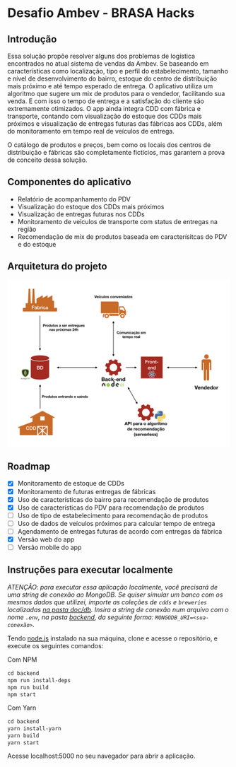# Desafio Ambev - BRASA Hacks

## Introdução

Essa solução propõe resolver alguns dos problemas de logística encontrados no atual sistema de vendas da Ambev. Se baseando em características como localização, tipo e perfil do estabelecimento, tamanho e nível de desenvolvimento do bairro, estoque do centro de distribuição mais próximo e até tempo esperado de entrega. O aplicativo utiliza um algoritmo que sugere um mix de produtos para o vendedor, facilitando sua venda. E com isso o tempo de entrega e a satisfação do cliente são extremamente otimizados. O app ainda integra CDD com fábrica e transporte, contando com visualização do estoque dos CDDs mais próximos e visualização de entregas futuras das fábricas aos CDDs, além do monitoramento em tempo real de veículos de entrega.

O catálogo de produtos e preços, bem como os locais dos centros de distribuição e fábricas são completamente fictícios, mas garantem a prova de conceito dessa solução.

## Componentes do aplicativo

-   Relatório de acompanhamento do PDV
-   Visualização do estoque dos CDDs mais próximos
-   Visualização de entregas futuras nos CDDs
-   Monitoramento de veículos de transporte com status de entregas na região
-   Recomendação de mix de produtos baseada em caracterísitcas do PDV e do estoque

## Arquitetura do projeto

<div align=center><img src='./doc/img/arquitetura.jpg' /></div>

## Roadmap

-   [x] Monitoramento de estoque de CDDs
-   [x] Monitoramento de futuras entregas de fábricas
-   [x] Uso de características do bairro para recomendação de produtos
-   [x] Uso de características do PDV para recomendação de produtos
-   [ ] Uso de tipo de estabelecimento para recomendação de produtos
-   [ ] Uso de dados de veículos próximos para calcular tempo de entrega
-   [ ] Agendamento de entregas futuras de acordo com entregas da fábrica
-   [x] Versão web do app
-   [ ] Versão mobile do app

## Instruções para executar localmente

_ATENÇÃO: para executar essa aplicação localmente, você precisará de uma string de conexão ao MongoDB. Se quiser simular um banco com os mesmos dados que utilizei, importe as coleções de `cdds` e `breweries` localizadas [na pasta doc/db](./doc/db). Insira a string de conexão num arquivo com o nome `.env`, na pasta [backend](./backend), da seguinte forma: `MONGODB_URI=<sua-conexão>`._

Tendo [node.js](https://nodejs.org/en/) instalado na sua máquina, clone e acesse o repositório, e execute os seguintes comandos:

Com NPM

```
cd backend
npm run install-deps
npm run build
npm start
```

Com Yarn

```
cd backend
yarn install-yarn
yarn build
yarn start
```

Acesse localhost:5000 no seu navegador para abrir a aplicação.
